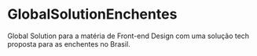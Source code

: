 # GlobalSolutionEnchentes
Global Solution para a matéria de Front-end Design com uma solução tech proposta para as enchentes no Brasil.
